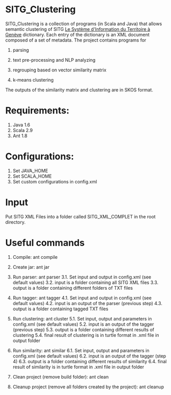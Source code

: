 SITG_Clustering
===============

SITG_Clustering is a collection of programs (in Scala and Java) that allows semantic clustering of SITG [Le Système d'Information du Territoire à Genève](http://ge.ch/sitg/) dictionary.
Each entry of the dictionary is an XML document composed of a set of metadata.
The project contains programs for

1) parsing

2) text pre-processing and NLP analyzing

3) regrouping based on vector similarity matrix

4) k-means clustering

The outputs of the similarity matrix and clustering are in SKOS format.


Requirements:
===============
1. Java 1.6
2. Scala 2.9
3. Ant 1.8


Configurations:
===============
1. Set JAVA_HOME
2. Set SCALA_HOME
3. Set custom configurations in config.xml

Input
===============
Put SITG XML Files into a folder called SITG_XML_COMPLET in the root directory.


Useful commands
===============
1. Compile: ant compile

2. Create jar: ant jar

3. Run parser: ant parser
3.1. Set input and output in config.xml (see default values)
3.2. input is a folder containing all SITG XML files
3.3. output is a folder containing different folders of TXT files

4. Run tagger: ant tagger
4.1. Set input and output in config.xml (see default values)
4.2. input is an output of the parser (previous step)
4.3. output is a folder containing tagged TXT files 

5. Run clustering: ant cluster
5.1. Set input, output and parameters in config.xml (see default values)
5.2. input is an output of the tagger (previous step)
5.3. output is a folder containing different results of clustering
5.4. final result of clustering is in turtle format in .xml file in output folder

6. Run similarity: ant similar
6.1. Set input, output and parameters in config.xml (see default values)
6.2. input is an output of the tagger (step 4)
6.3. output is a folder containing different results of similarity
6.4. final result of similarity is in turtle format in .xml file in output folder

7. Clean project (remove build folder): ant clean

8. Cleanup project (remove all folders created by the project): ant cleanup


